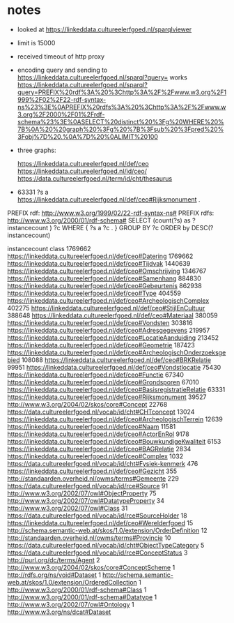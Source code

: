# notes
- looked at https://linkeddata.cultureelerfgoed.nl/sparqlviewer
- limit is 15000
- received timeout of http proxy
- encoding query and sending to https://linkeddata.cultureelerfgoed.nl/sparql?query=  works
https://linkeddata.cultureelerfgoed.nl/sparql?query=PREFIX%20rdf%3A%20%3Chttp%3A%2F%2Fwww.w3.org%2F1999%2F02%2F22-rdf-syntax-ns%23%3E%0APREFIX%20rdfs%3A%20%3Chttp%3A%2F%2Fwww.w3.org%2F2000%2F01%2Frdf-schema%23%3E%0ASELECT%20distinct%20%3Fg%20WHERE%20%7B%0A%20%20graph%20%3Fg%20%7B%3Fsub%20%3Fpred%20%3Fobj%7D%20.%0A%7D%20%0ALIMIT%20100
- three graphs: 

	<uri>https://linkeddata.cultureelerfgoed.nl/def/ceo</uri>
				<uri>https://linkeddata.cultureelerfgoed.nl/id/ceo/</uri>
				<uri>https://data.cultureelerfgoed.nl/term/id/cht/thesaurus</uri>

- 63331   ?s a <https://linkeddata.cultureelerfgoed.nl/def/ceo#Rijksmonument> .




PREFIX rdf: <http://www.w3.org/1999/02/22-rdf-syntax-ns#>
PREFIX rdfs: <http://www.w3.org/2000/01/rdf-schema#>
SELECT  (count(?s) as ?instancecount ) ?c WHERE {
  ?s a ?c .
} GROUP BY ?c
ORDER by DESC(?instancecount) 


instancecount 	class
1769662	https://linkeddata.cultureelerfgoed.nl/def/ceo#Datering 
1769662	https://linkeddata.cultureelerfgoed.nl/def/ceo#Tijdvak 
1440639	https://linkeddata.cultureelerfgoed.nl/def/ceo#Omschrijving 
1346767	https://linkeddata.cultureelerfgoed.nl/def/ceo#Samenhang 
884830	https://linkeddata.cultureelerfgoed.nl/def/ceo#Gebeurtenis 
862938	https://linkeddata.cultureelerfgoed.nl/def/ceo#Type 
404559	https://linkeddata.cultureelerfgoed.nl/def/ceo#ArcheologischComplex 
402275	https://linkeddata.cultureelerfgoed.nl/def/ceo#StijlEnCultuur 
388648	https://linkeddata.cultureelerfgoed.nl/def/ceo#Materiaal 
380059	https://linkeddata.cultureelerfgoed.nl/def/ceo#Vondsten 
303816	https://linkeddata.cultureelerfgoed.nl/def/ceo#Adresgegevens 
219957	https://linkeddata.cultureelerfgoed.nl/def/ceo#LocatieAanduiding 
213452	https://linkeddata.cultureelerfgoed.nl/def/ceo#Geometrie 
187423	https://linkeddata.cultureelerfgoed.nl/def/ceo#ArcheologischOnderzoeksgebied 
108088	https://linkeddata.cultureelerfgoed.nl/def/ceo#BRKRelatie 
99951	https://linkeddata.cultureelerfgoed.nl/def/ceo#Vondstlocatie 
75430	https://linkeddata.cultureelerfgoed.nl/def/ceo#Functie 
67340	https://linkeddata.cultureelerfgoed.nl/def/ceo#Grondsporen 
67010	https://linkeddata.cultureelerfgoed.nl/def/ceo#BasisregistratieRelatie 
63331	https://linkeddata.cultureelerfgoed.nl/def/ceo#Rijksmonument 
39527	http://www.w3.org/2004/02/skos/core#Concept 
22768	https://data.cultureelerfgoed.nl/vocab/id/cht#CHTconcept 
13024	https://linkeddata.cultureelerfgoed.nl/def/ceo#ArcheologischTerrein 
12639	https://linkeddata.cultureelerfgoed.nl/def/ceo#Naam 
11581	https://linkeddata.cultureelerfgoed.nl/def/ceo#ActorEnRol 
9178	https://linkeddata.cultureelerfgoed.nl/def/ceo#BouwkundigeKwaliteit 
6153	https://linkeddata.cultureelerfgoed.nl/def/ceo#BAGRelatie 
2834	https://linkeddata.cultureelerfgoed.nl/def/ceo#Complex 
1032	https://data.cultureelerfgoed.nl/vocab/id/cht#Fysiek-kenmerk 
476	https://linkeddata.cultureelerfgoed.nl/def/ceo#Gezicht 
355	http://standaarden.overheid.nl/owms/terms#Gemeente 
229	https://data.cultureelerfgoed.nl/vocab/id/rce#Source 
91	http://www.w3.org/2002/07/owl#ObjectProperty 
75	http://www.w3.org/2002/07/owl#DatatypeProperty 
34	http://www.w3.org/2002/07/owl#Class 
31	https://data.cultureelerfgoed.nl/vocab/id/rce#SourceHolder 
18	https://linkeddata.cultureelerfgoed.nl/def/ceo#Werelderfgoed 
15	http://schema.semantic-web.at/skos/1.0/extension/OrderDefinition 
12	http://standaarden.overheid.nl/owms/terms#Provincie 
10	https://data.cultureelerfgoed.nl/vocab/id/cht#ObjectTypeCategory 
5	https://data.cultureelerfgoed.nl/vocab/id/rce#ConceptStatus 
3	http://purl.org/dc/terms/Agent 
2	http://www.w3.org/2004/02/skos/core#ConceptScheme 
1	http://rdfs.org/ns/void#Dataset 
1	http://schema.semantic-web.at/skos/1.0/extension/OrderedCollection 
1	http://www.w3.org/2000/01/rdf-schema#Class 
1	http://www.w3.org/2000/01/rdf-schema#Datatype 
1	http://www.w3.org/2002/07/owl#Ontology 
1	http://www.w3.org/ns/dcat#Dataset 
